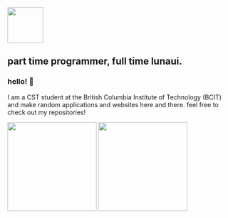 <div>
  <img height="80rem" src="https://neko.lunaui.cc/res/images/luna-logo.png">
  <h2>part time programmer, full time lunaui.</h2>
</div>

### hello! :wave:
I am a CST student at the British Columbia Institute of Technology (BCIT) and make random applications and websites here and there. feel free to check out my repositories!

<div>
  <img height="200rem" src="https://github-readme-stats.vercel.app/api?username=lunauii&theme=omni&show_icons=true">
  <img height="200rem" src="https://github-readme-stats.vercel.app/api/top-langs/?username=lunauii&layout=donut&theme=omni&show_icons=true">
</div>

